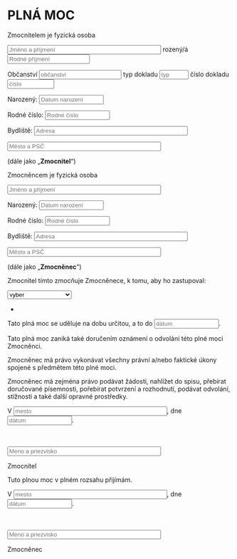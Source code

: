 <script src="https://ajax.googleapis.com/ajax/libs/jquery/2.1.1/jquery.min.js"></script>
<script>function getval(sel){
	if (sel.value === "1") {
		ucel.textContent = "ve věci vydání všech matričních dokladů, zejména rodného listu, oddacího listu, úmrtního listu, dokladu o registrovaném partnerství), nahlédnutí do matriční knihy, k získaní výpisu z ní v přítomnosti matrikáře (plná moc musí být úředně ověřena podle § 25 odst. 8 zákona č. 301/2000 Sb. o matrikách, jménu a příjmení)"
	} else if (sel.value === "2") {
		ucel.textContent = "ve věci vydání výpisu Rejstříku trestů České republiky, k podání žádosti/í a převzetí 1 ks výpisu/ů z rejstříku trestů."
	} else if (sel.value === "3") {
		ucel.textContent = "ve věci vydání výpisu Rejstříku trestů České republiky, přičemž výpis Rejstříku trestů má obsahovat informace z evidence rejstříku trestů jiného členského státu Evropské unie, ve kterém zmocnitel měl nebo má bydliště nebo jehož byl státním příslušníkem."
	} else if (sel.value === "4") {
		ucel.textContent = "ve věci získaní potvrzení o dosaženém vzdělání a to včetně kopie diplomu na škole nebo univerzitě, na které zmocnitel studoval."
	} else {
		ucel.textContent = ""
	}
}
</script>
<style>@media print
{    
    .no-print, .no-print *
    {
        display: none !important;
    }
}</style>


# PLNÁ MOC

Zmocnitelem je fyzická osoba

<input type="text" size="40" placeholder="Jméno a příjmení"/> 
rozený/á <input type="text" size="20" placeholder="Rodné příjmení"/>

Občanství <input type="text" size="20" placeholder="občanství"/> 
typ dokladu <input type="text" size="5" placeholder="typ"/> 
číslo dokladu <input type="text" size="10" placeholder="číslo"/>

Narozený: <input type="text" size="15" placeholder="Datum narození"/>

Rodné číslo: <input type="text" size="15" placeholder="Rodné číslo"/>

Bydliště: <input type="text" size="40" placeholder="Adresa"/>

<input type="text" size="40" placeholder="Město a PSČ"/>

(dále jako „**Zmocnitel**“)

Zmocněncem je fyzická osoba


<input type="text" size="40" placeholder="Jméno a příjmení"/>

Narozený: <input type="text" size="15" placeholder="Datum narození"/>

Rodné číslo: <input type="text" size="15" placeholder="Rodné číslo"/>

Bydliště: <input type="text" size="40" placeholder="Adresa"/>

<input type="text" size="40" placeholder="Město a PSČ"/>

(dále jako „**Zmocněnec**“)

Zmocnitel tímto zmocňuje Zmocněnece, k tomu, aby ho zastupoval:

<select class="no-print" onchange="getval(this);">
  <option selected>vyber</option>
  <option value="1">Matriční doklady</option>
  <option value="2">Výpis z RT</option>
  <option value="3">Výpis z RT zahraničí</option>
  <option value="3">Diplom</option>
</select>

<ul>
  <li id="ucel"></li>
</ul>


Tato plná moc se uděluje na dobu určitou, a to do <input type="text" size="15" placeholder="dátum"/>.

Tato plná moc zaniká také doručením oznámení o odvolání této plné moci Zmocněnci.

Zmocněnec má právo vykonávat všechny právní a/nebo faktické úkony spojené s předmětem této plné moci.

Zmocněnec má zejména právo podávat žádosti, nahlížet do spisu, přebírat doručované písemnosti, pořebírat potvrzení a rozhodnutí, podávat odvolání, stížnosti a také další opravné prostředky.



V <input type="text" size="40" placeholder="mesto"/>,
dne <input type="text" size="15" placeholder="dátum"/>.

<br/><br/><input type="text" size="40" placeholder="Meno a priezvisko"/>

Zmocnitel




Tuto plnou moc v plném rozsahu přijímám.


V <input type="text" size="40" placeholder="mesto"/>,
dne <input type="text" size="15" placeholder="dátum"/>.

<br/><br/><input type="text" size="40" placeholder="Meno a priezvisko"/>

Zmocněnec

